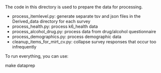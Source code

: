 The code in this directory is used to prepare the data for processing.

* process_itemlevel.py: generate separate tsv and json files in the Derived_data
directory for each survey
* process_health.py: process k6_health data
* process_alcohol_drug.py: process data from drug/alcohol questionnaire
* process_demographics.py: process demographic data
* cleanup_items_for_mirt_cv.py: collapse survey responses that occur too infrequently

To run everything, you can use:

make dataprep
